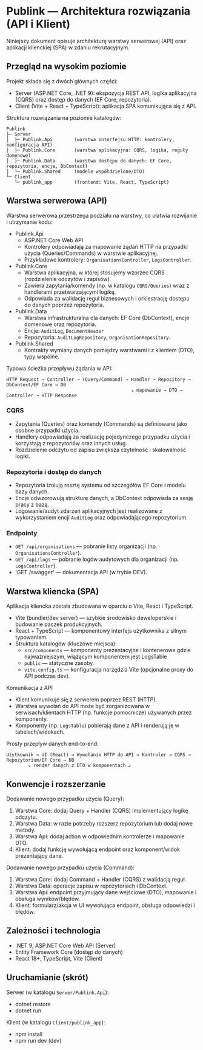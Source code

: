 ﻿# Publink — Architektura rozwiązania (API i Klient)

Niniejszy dokument opisuje architekturę warstwy serwerowej (API) oraz aplikacji klienckiej (SPA) w zdaniu rekrutacyjnym.

## Przegląd na wysokim poziomie

Projekt składa się z dwóch głównych części:
- Server (ASP.NET Core, .NET 9): ekspozycja REST API, logika aplikacyjna (CQRS) oraz dostęp do danych (EF Core, repozytoria).
- Client (Vite + React + TypeScript): aplikacja SPA komunikująca się z API.

Struktura rozwiązania na poziomie katalogów:

```
Publink
├─ Server
│  ├─ Publink.Api        (warstwa interfejsu HTTP: kontrolery, konfiguracja API)
│  ├─ Publink.Core       (warstwa aplikacyjna: CQRS, logika, reguły domenowe)
│  ├─ Publink.Data       (warstwa dostępu do danych: EF Core, repozytoria, encje, DbContext)
│  └─ Publink.Shared     (modele współdzielone/DTO)
└─ Client
   └─ publink_app        (frontend: Vite, React, TypeScript)
```

## Warstwa serwerowa (API)

Warstwa serwerowa przestrzega podziału na warstwy, co ułatwia rozwijanie i utrzymanie kodu:

- Publink.Api
  - ASP.NET Core Web API
  - Kontrolery odpowiadają za mapowanie żądań HTTP na przypadki użycia (Queries/Commands) w warstwie aplikacyjnej.
  - Przykładowe kontrolery: `OrganisationsController`, `LogsController`.
- Publink.Core
  - Warstwa aplikacyjna, w której stosujemy wzorzec CQRS (rozdzielenie odczytów i zapisów).
  - Zawiera zapytania/komendy (np. w katalogu `CQRS/Queries`) wraz z handlerami przetwarzającymi logikę.
  - Odpowiada za walidację reguł biznesowych i orkiestrację dostępu do danych poprzez repozytoria.
- Publink.Data
  - Warstwa infrastrukturalna dla danych: EF Core (DbContext), encje domenowe oraz repozytoria.
  - Encje: `AuditLog`, `DocumentHeader`
  - Repozytoria: `AuditLogRepository`, `OrganisationRepository`.
- Publink.Shared
  - Kontrakty wymiany danych pomiędzy warstwami i z klientem (DTO), typy wspólne.

Typowa ścieżka przepływu żądania w API:

```
HTTP Request → Controller → (Query/Command) → Handler → Repository → DbContext/EF Core → DB
                                              ↘ mapowanie → DTO → Controller → HTTP Response
```

### CQRS
- Zapytania (Queries) oraz komendy (Commands) są definiowane jako osobne przypadki użycia.
- Handlery odpowiadają za realizację pojedynczego przypadku użycia i korzystają z repozytoriów oraz innych usług.
- Rozdzielenie odczytu od zapisu zwiększa czytelność i skalowalność logiki.

### Repozytoria i dostęp do danych
- Repozytoria izolują resztę systemu od szczegółów EF Core i modelu bazy danych.
- Encje odwzorowują strukturę danych, a DbContext odpowiada za sesję pracy z bazą.
- Logowanie/audyt zdarzeń aplikacyjnych jest realizowane z wykorzystaniem encji `AuditLog` oraz odpowiadającego repozytorium.

### Endpointy
- `GET /api/organisations` — pobranie listy organizacji (np. `OrganisationsController`).
- `GET /api/logs` — pobranie logów audytowych dla organizacji (np. `LogsController`).
- 'GET /swagger' — dokumentacja API (w trybie DEV).

## Warstwa kliencka (SPA)

Aplikacja kliencka została zbudowana w oparciu o Vite, React i TypeScript.

- Vite (bundler/dev server) — szybkie środowisko deweloperskie i budowanie paczek produkcyjnych.
- React + TypeScript — komponentowy interfejs użytkownika z silnym typowaniem.
- Struktura katalogów (kluczowe miejsca):
  - `src/components` — komponenty prezentacyjne i kontenerowe gdzie najważniejszym, wiążącym komponentem jest LogsTable
  - `public` — statyczne zasoby.
  - `vite.config.ts` — konfiguracja narzędzia Vite (opcjonalne proxy do API podczas dev).

Komunikacja z API
- Klient komunikuje się z serwerem poprzez REST (HTTP). 
- Warstwa wywołań do API może być zorganizowana w serwisach/klientach HTTP (np. funkcje pomocnicze) używanych przez komponenty.
- Komponenty (np. `LogsTable`) pobierają dane z API i renderują je w tabelach/widokach.

Prosty przepływ danych end-to-end:

```
Użytkownik → UI (React) → Wywołanie HTTP do API → Kontroler → CQRS → Repozytorium/EF Core → DB
        ↘ render danych z DTO w komponentach ↙
```

## Konwencje i rozszerzanie

Dodawanie nowego przypadku użycia (Query):
1. Warstwa Core: dodaj Query + Handler (CQRS) implementujący logikę odczytu.
2. Warstwa Data: w razie potrzeby rozszerz repozytorium lub dodaj nowe metody.
3. Warstwa Api: dodaj action w odpowiednim kontrolerze i mapowanie DTO.
4. Klient: dodaj funkcję wywołującą endpoint oraz komponent/widok prezentujący dane.

Dodawanie nowego przypadku użycia (Command):
1. Warstwa Core: dodaj Command + Handler (CQRS) z walidacją reguł.
2. Warstwa Data: operacje zapisu w repozytoriach i DbContext.
3. Warstwa Api: endpoint przyjmujący dane wejściowe (DTO), mapowanie i obsługa wyników/błędów.
4. Klient: formularz/akcja w UI wywołująca endpoint, obsługa odpowiedzi i błędów.

## Zależności i technologia

- .NET 9, ASP.NET Core Web API (Server)
- Entity Framework Core (dostęp do danych)
- React 18+, TypeScript, Vite (Client)

## Uruchamianie (skrót)

Serwer (w katalogu `Server/Publink.Api`):
- dotnet restore
- dotnet run

Klient (w katalogu `Client/publink_app`):
- npm install
- npm run dev (dev)